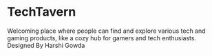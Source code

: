 # TechTavern
Welcoming place where people can find and explore various tech and gaming products, like a cozy hub for gamers and tech enthusiasts.
Designed By Harshi Gowda
